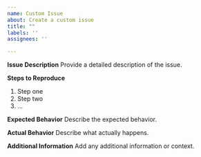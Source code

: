 ```yaml
---
name: Custom Issue
about: Create a custom issue
title: ""
labels: ''
assignees: ''

---
```


**Issue Description**
Provide a detailed description of the issue.

**Steps to Reproduce**
1. Step one
2. Step two
3. ...

**Expected Behavior**
Describe the expected behavior.

**Actual Behavior**
Describe what actually happens.

**Additional Information**
Add any additional information or context.
